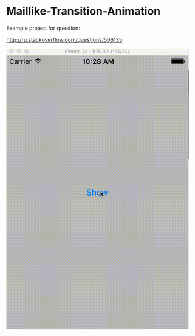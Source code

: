 # Maillike-Transition-Animation

Example project for question:

http://ru.stackoverflow.com/questions/566135


![alt tag](https://github.com/VAndrJ/Maillike-Transition-Animation/blob/master/ModalView/ModalTransition.gif?raw=true)
